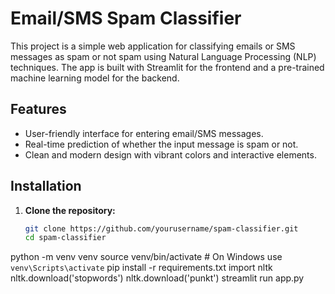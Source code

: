 # Email/SMS Spam Classifier

This project is a simple web application for classifying emails or SMS messages as spam or not spam using Natural Language Processing (NLP) techniques. The app is built with Streamlit for the frontend and a pre-trained machine learning model for the backend.

## Features

- User-friendly interface for entering email/SMS messages.
- Real-time prediction of whether the input message is spam or not.
- Clean and modern design with vibrant colors and interactive elements.

## Installation

1. **Clone the repository:**

   ```bash
   git clone https://github.com/yourusername/spam-classifier.git
   cd spam-classifier
python -m venv venv
source venv/bin/activate  # On Windows use `venv\Scripts\activate`
pip install -r requirements.txt
import nltk
nltk.download('stopwords')
nltk.download('punkt')
streamlit run app.py
